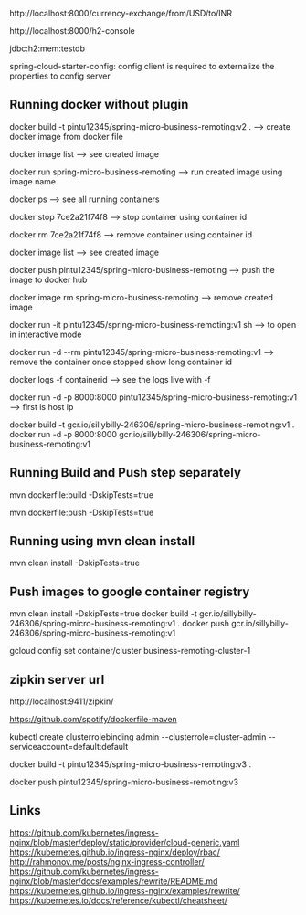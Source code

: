 http://localhost:8000/currency-exchange/from/USD/to/INR

http://localhost:8000/h2-console

jdbc:h2:mem:testdb

spring-cloud-starter-config: config client is required to externalize the properties to config server

Running docker without plugin
---------------------------------
docker build -t  pintu12345/spring-micro-business-remoting:v2 .  --> create docker image from docker file

docker image list --> see created image 

docker run spring-micro-business-remoting --> run created image using image name

docker ps --> see all running containers

docker stop 7ce2a21f74f8  --> stop container using container id

docker rm 7ce2a21f74f8 --> remove container using container id

docker image list --> see created image 

docker push pintu12345/spring-micro-business-remoting --> push the image to docker hub

docker image  rm spring-micro-business-remoting --> remove created image 

docker run -it pintu12345/spring-micro-business-remoting:v1 sh  --> to open in interactive mode

docker run -d --rm pintu12345/spring-micro-business-remoting:v1  --> remove the container once stopped show long container id

docker logs -f containerid --> see the logs live with -f

docker run -d -p 8000:8000 pintu12345/spring-micro-business-remoting:v1  --> first is host ip


docker build -t  gcr.io/sillybilly-246306/spring-micro-business-remoting:v1 . 
docker run -d -p 8000:8000 gcr.io/sillybilly-246306/spring-micro-business-remoting:v1



Running Build and Push step separately
---------------------------------------
mvn dockerfile:build -DskipTests=true

mvn dockerfile:push -DskipTests=true

Running using mvn clean install 
---------------------------------
mvn clean install -DskipTests=true

Push images to google container registry
-------------------------------------------
mvn clean install -DskipTests=true
docker build -t  gcr.io/sillybilly-246306/spring-micro-business-remoting:v1 .
docker push gcr.io/sillybilly-246306/spring-micro-business-remoting:v1

gcloud config set container/cluster business-remoting-cluster-1

zipkin server url
------------------
http://localhost:9411/zipkin/


https://github.com/spotify/dockerfile-maven



kubectl create clusterrolebinding admin --clusterrole=cluster-admin --serviceaccount=default:default

docker build -t  pintu12345/spring-micro-business-remoting:v3 .

docker push  pintu12345/spring-micro-business-remoting:v3


Links
-------

https://github.com/kubernetes/ingress-nginx/blob/master/deploy/static/provider/cloud-generic.yaml
https://kubernetes.github.io/ingress-nginx/deploy/rbac/
http://rahmonov.me/posts/nginx-ingress-controller/
https://github.com/kubernetes/ingress-nginx/blob/master/docs/examples/rewrite/README.md
https://kubernetes.github.io/ingress-nginx/examples/rewrite/
https://kubernetes.io/docs/reference/kubectl/cheatsheet/



















